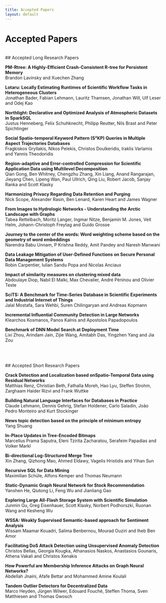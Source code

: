 ```yaml
---
title: Accepted Papers
layout: default
---
```


# Accepted Papers

<br>
## Accepted Long Research Papers

**PM-Rtree: A Highly-Efficient Crash-Consistent R-tree for Persistent Memory**<br>
Brandon Lavinsky and Xuechen Zhang

**Lotaru: Locally Estimating Runtimes of Scientific Workflow Tasks in Heterogeneous Clusters**<br>
Jonathan Bader, Fabian Lehmann, Lauritz Thamsen, Jonathan Will, Ulf Leser and Odej Kao

**Northlight: Declarative and Optimized Analysis of Atmospheric Datasets in SparkSQL**<br>
Justus Henneberg, Felix Schuhknecht, Philipp Reutter, Nils Brast and Peter Spichtinger

**Social Spatio-temporal Keyword Pattern (S²KP) Queries in Multiple Aspect Trajectories Databases**<br>
Fragkiskos Gryllakis, Nikos Pelekis, Christos Doulkeridis, Iraklis Varlamis and Yannis Theodoridis

**Region-adaptive and Error-controlled Compression for Scientific  Application Data using Multilevel Decomposition**<br>
Qian Gong, Ben Whitney, Chengzhu Zhang, Xin Liang, Anand Rangarajan, Jieyang Chen, Lipeng Wan, Paul Ullrich, Qing Liu, Robert Jacob, Sanjay Ranka and Scott Klasky

**Harmonizing Privacy Regarding Data Retention and Purging**<br>
Nick Scope, Alexander Rasin, Ben Lenard, Karen Heart and James Wagner

**From Images to Hydrologic Networks - Understanding the Arctic Landscape with Graphs**<br>
Tabea Rettelbach, Moritz Langer, Ingmar Nitze, Benjamin M. Jones, Veit Helm, Johann-Christoph Freytag and Guido Grosse

**Journey to the center of the words: Word weighting scheme based on the geometry of word embeddings**<br>
Narendra Babu Unnam, P Krishna Reddy, Amit Pandey and Naresh Manwani

**Data Leakage Mitigation of User-Defined Functions on Secure Personal Data Management Systems**<br>
Robin Carpentier, Iulian Sandu Popa and Nicolas Anciaux

**Impact of similarity measures on clustering mixed data**<br>
Abdoulaye Diop, Nabil El Malki, Max Chevalier, André Péninou and Olivier Teste

**SciTS: A Benchmark for Time-Series Database in Scientific Experiments and Industrial Internet of Things**<br>
Jalal Mostafa, Sara Wehbi, Suren Chilingaryan and Andreas Kopmann

**Incremental Influential Community Detection in Large Networks**<br>
Klearchos Kosmanos, Panos Kalnis and Apostolos Papadopoulos

**Benchmark of DNN Model Search at Deployment Time**<br>
Lixi Zhou, Arindam Jain, Zijie Wang, Amitabh Das, Yingzhen Yang and Jia Zou

<br>
<br>
<br>
## Accepted Short Research Papers

**Crack Detection and Localization based onSpatio-Temporal Data using Residual Networks**<br>
Matthias Renz, Christian Beth, Fathalla Moreh, Hao Lyu, Steffen Strohm, Zarghaam Haider Rizvi and Frank Wuttke

**Building Natural Language Interfaces for Databases in Practice**<br>
Claude Lehmann, Dennis Gehrig, Stefan Holdener, Carlo Saladin, João Pedro Monteiro and Kurt Stockinger

**News topic detection based on the principle of minimum entropy**<br>
Yang Shuang

**In-Place Updates in Tree-Encoded Bitmaps**<br>
Marcellus Prama Saputra, Eleni Tzirita Zacharatou, Serafeim Papadias and Volker Markl

**Bi-directional Log-Structured Merge Tree**<br>
Xin Zhang, Qizhong Mao, Ahmed Eldawy, Vagelis Hristidis and Yihan Sun

**Recursive SQL for Data Mining**<br>
Maximilian Schüle, Alfons Kemper and Thomas Neumann

**Static-Dynamic Graph Neural Network for Stock Recommendation**<br>
Yanshen He, Qiutong Li, Feng Wu and Jianliang Gao

**Exploring Large All-Flash Storage System with Scientific Simulation**<br>
Junmin Gu, Greg Eisenhauer, Scott Klasky, Norbert Podhorszki, Ruonan Wang and Kesheng Wu

**WSSA: Weakly Supervised Semantic-based approach for Sentiment Analysis**<br>
Wissam Maamar Kouadri, Salima Benbernou, Mourad Ouziri and Iheb Ben Amor

**Facilitating DoS Attack Detection using Unsupervised Anomaly Detection**<br>
Christos Bellas, Georgia Kougka, Athanasios Naskos, Anastasios Gounaris, Athena Vakali and Christos Xenakis

**How Powerful are Membership Inference Attacks on Graph Neural Networks?**<br>
Abdellah Jnaini, Afafe Bettar and Mohammed Amine Koulali

**Tandem Outlier Detectors for Decentralized Data**<br>
Marco Heyden, Jürgen Wilwer, Edouard Fouché, Steffen Thoma, Sven Matthiesen and Thomas Gwosch
